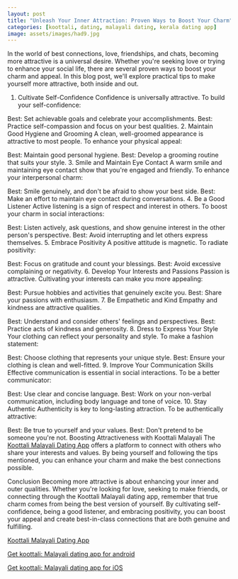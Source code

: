 ```yaml
---
layout: post
title: "Unleash Your Inner Attraction: Proven Ways to Boost Your Charm"
categories: [koottali, dating, malayali dating, kerala dating app]
image: assets/images/had9.jpg
---
```



In the world of best connections, love, friendships, and chats, becoming more attractive is a universal desire. Whether you're seeking love or trying to enhance your social life, there are several proven ways to boost your charm and appeal. In this blog post, we'll explore practical tips to make yourself more attractive, both inside and out.

1. Cultivate Self-Confidence
Confidence is universally attractive. To build your self-confidence:

Best: Set achievable goals and celebrate your accomplishments.
Best: Practice self-compassion and focus on your best qualities.
2. Maintain Good Hygiene and Grooming
A clean, well-groomed appearance is attractive to most people. To enhance your physical appeal:

Best: Maintain good personal hygiene.
Best: Develop a grooming routine that suits your style.
3. Smile and Maintain Eye Contact
A warm smile and maintaining eye contact show that you're engaged and friendly. To enhance your interpersonal charm:

Best: Smile genuinely, and don't be afraid to show your best side.
Best: Make an effort to maintain eye contact during conversations.
4. Be a Good Listener
Active listening is a sign of respect and interest in others. To boost your charm in social interactions:

Best: Listen actively, ask questions, and show genuine interest in the other person's perspective.
Best: Avoid interrupting and let others express themselves.
5. Embrace Positivity
A positive attitude is magnetic. To radiate positivity:

Best: Focus on gratitude and count your blessings.
Best: Avoid excessive complaining or negativity.
6. Develop Your Interests and Passions
Passion is attractive. Cultivating your interests can make you more appealing:

Best: Pursue hobbies and activities that genuinely excite you.
Best: Share your passions with enthusiasm.
7. Be Empathetic and Kind
Empathy and kindness are attractive qualities.

Best: Understand and consider others' feelings and perspectives.
Best: Practice acts of kindness and generosity.
8. Dress to Express Your Style
Your clothing can reflect your personality and style. To make a fashion statement:

Best: Choose clothing that represents your unique style.
Best: Ensure your clothing is clean and well-fitted.
9. Improve Your Communication Skills
Effective communication is essential in social interactions. To be a better communicator:

Best: Use clear and concise language.
Best: Work on your non-verbal communication, including body language and tone of voice.
10. Stay Authentic
Authenticity is key to long-lasting attraction. To be authentically attractive:

Best: Be true to yourself and your values.
Best: Don't pretend to be someone you're not.
Boosting Attractiveness with Koottali Malayali
The [Koottali Malayali Dating App](https://koottali.com/download) offers a platform to connect with others who share your interests and values. By being yourself and following the tips mentioned, you can enhance your charm and make the best connections possible.

Conclusion
Becoming more attractive is about enhancing your inner and outer qualities. Whether you're looking for love, seeking to make friends, or connecting through the Koottali Malayali dating app, remember that true charm comes from being the best version of yourself. By cultivating self-confidence, being a good listener, and embracing positivity, you can boost your appeal and create best-in-class connections that are both genuine and fulfilling.

[Koottali Malayali Dating App](https://koottali.com/download)

[Get koottali: Malayali dating app for android](https://play.google.com/store/apps/details?id=com.koottali.app&hl=en_IN&gl=US)

[Get koottali: Malayali dating app for iOS](https://apps.apple.com/us/app/koottali-connect-with-mallus/id6448742453)

